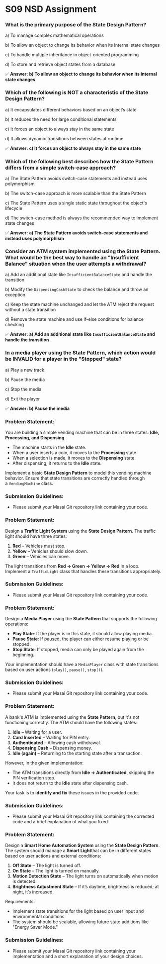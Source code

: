 # S09 NSD Assignment

### **What is the primary purpose of the State Design Pattern?**

a) To manage complex mathematical operations

b) To allow an object to change its behavior when its internal state changes

c) To handle multiple inheritance in object-oriented programming

d) To store and retrieve object states from a database

✅ **Answer:** **b) To allow an object to change its behavior when its internal state changes**

### **Which of the following is NOT a characteristic of the State Design Pattern?**

a) It encapsulates different behaviors based on an object’s state

b) It reduces the need for large conditional statements

c) It forces an object to always stay in the same state

d) It allows dynamic transitions between states at runtime

✅ **Answer:** **c) It forces an object to always stay in the same state**

### **Which of the following best describes how the State Pattern differs from a simple switch-case approach?**

a) The State Pattern avoids switch-case statements and instead uses polymorphism

b) The switch-case approach is more scalable than the State Pattern

c) The State Pattern uses a single static state throughout the object's lifecycle

d) The switch-case method is always the recommended way to implement state changes

✅ **Answer:** **a) The State Pattern avoids switch-case statements and instead uses polymorphism**

### **Consider an ATM system implemented using the State Pattern. What would be the best way to handle an "Insufficient Balance" situation when the user attempts a withdrawal?**

a) Add an additional state like `InsufficientBalanceState` and handle the transition

b) Modify the `DispensingCashState` to check the balance and throw an exception

c) Keep the state machine unchanged and let the ATM reject the request without a state transition

d) Remove the state machine and use if-else conditions for balance checking

✅ **Answer:** **a) Add an additional state like `InsufficientBalanceState` and handle the transition**

### **In a media player using the State Pattern, which action would be INVALID for a player in the "Stopped" state?**

a) Play a new track

b) Pause the media

c) Stop the media

d) Exit the player

✅ **Answer:** **b) Pause the media**

### Problem Statement:

You are building a simple vending machine that can be in three states: **Idle, Processing, and Dispensing**.

- The machine starts in the **Idle** state.
- When a user inserts a coin, it moves to the **Processing** state.
- When a selection is made, it moves to the **Dispensing** state.
- After dispensing, it returns to the **Idle** state.

Implement a basic **State Design Pattern** to model this vending machine behavior. Ensure that state transitions are correctly handled through a `VendingMachine` class.

### Submission Guidelines:

- Please submit your Masai Git repository link containing your code.

### Problem Statement:

Design a **Traffic Light System** using the **State Design Pattern**. The traffic light should have three states:

1. **Red** – Vehicles must stop.
2. **Yellow** – Vehicles should slow down.
3. **Green** – Vehicles can move.

The light transitions from **Red → Green → Yellow → Red** in a loop. Implement a `TrafficLight` class that handles these transitions appropriately.

### Submission Guidelines:

- Please submit your Masai Git repository link containing your code.

### Problem Statement:

Design a **Media Player** using the **State Pattern** that supports the following operations:

- **Play State**: If the player is in this state, it should allow playing media.
- **Pause State**: If paused, the player can either resume playing or be stopped.
- **Stop State**: If stopped, media can only be played again from the beginning.

Your implementation should have a `MediaPlayer` class with state transitions based on user actions (`play()`, `pause()`, `stop()`).

### Submission Guidelines:

- Please submit your Masai Git repository link containing your code.

### Problem Statement:

A bank's ATM is implemented using the **State Pattern**, but it's not functioning correctly. The ATM should have the following states:

1. **Idle** – Waiting for a user.
2. **Card Inserted** – Waiting for PIN entry.
3. **Authenticated** – Allowing cash withdrawal.
4. **Dispensing Cash** – Dispensing money.
5. **Idle (again)** – Returning to the starting state after a transaction.

However, in the given implementation:

- The ATM transitions directly from **Idle → Authenticated**, skipping the PIN verification step.
- It does not return to the **Idle** state after dispensing cash.

Your task is to **identify and fix** these issues in the provided code.

### Submission Guidelines:

- Please submit your Masai Git repository link containing the corrected code and a brief explanation of what you fixed.

### Problem Statement:

Design a **Smart Home Automation System** using the **State Design Pattern**. The system should manage a **Smart Light**that can be in different states based on user actions and external conditions:

1. **Off State** – The light is turned off.
2. **On State** – The light is turned on manually.
3. **Motion Detection State** – The light turns on automatically when motion is detected.
4. **Brightness Adjustment State** – If it’s daytime, brightness is reduced; at night, it’s increased.

Requirements:

- Implement state transitions for the light based on user input and environmental conditions.
- The system should be scalable, allowing future state additions like "Energy Saver Mode."

### Submission Guidelines:

- Please submit your Masai Git repository link containing your implementation and a short explanation of your design choices.